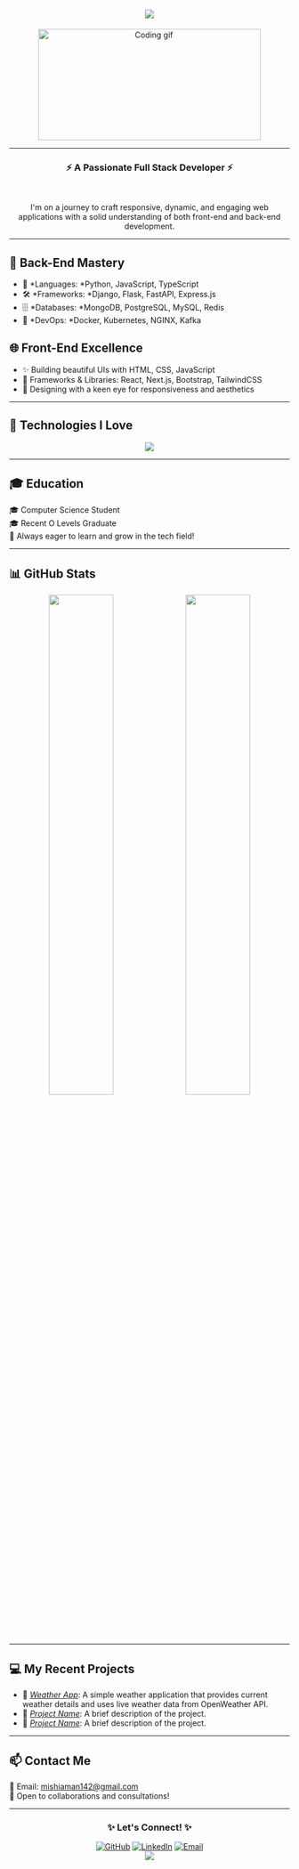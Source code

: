 <h1 align="center">
  <a href="https://git.io/typing-svg">
    <img src="https://readme-typing-svg.demolab.com?font=Montserrat&weight=600&size=28&duration=2000&pause=1000&color=363299&center=true&vCenter=true&width=600&lines=Hi+there!+👋+I'm+Mustamin+Aman;A+Passionate+Full+Stack+Developer" />
  </a>
</h1>

<div align="center">
  <img src="https://media.giphy.com/media/L1R1tvI9svkIWwpVYr/giphy.gif" width="400" height="200" alt="Coding gif"/>
</div>

---

<h3 align="center">⚡ A Passionate Full Stack Developer ⚡</h3>
<br/>

<p align="center">
  I'm on a journey to craft responsive, dynamic, and engaging web applications with a solid understanding of both front-end and back-end development.
</p>

---

## 🐍 Back-End Mastery
- 🌟 *Languages: *Python, JavaScript, TypeScript
- 🛠 *Frameworks: *Django, Flask, FastAPI, Express.js
- 🗄 *Databases: *MongoDB, PostgreSQL, MySQL, Redis
- 🚀 *DevOps: *Docker, Kubernetes, NGINX, Kafka

## 🌐 Front-End Excellence
- ✨ Building beautiful UIs with HTML, CSS, JavaScript
- 🌈 Frameworks & Libraries: React, Next.js, Bootstrap, TailwindCSS
- 🎨 Designing with a keen eye for responsiveness and aesthetics

---

## 🚀 Technologies I Love
<div align="center">
    <img src="https://skillicons.dev/icons?i=javascript,html,css,python,git,github,vscode" />
</div>

---

## 🎓 Education
🎓 Computer Science Student  
🎓 Recent O Levels Graduate  
📖 Always eager to learn and grow in the tech field!  

---

## 📊 GitHub Stats
<div align="center">
  <img src="https://github-readme-stats.vercel.app/api?username=themystiquemindset&show_icons=true&theme=radical&hide_border=true" width="48%" />
  <img src="https://github-readme-streak-stats.herokuapp.com/?user=themystiquemindset&theme=radical&hide_border=true" width="48%" />
</div>

---

## 💻 My Recent Projects
- 🌟 *[Weather App](https://themystiquemindset.github.io/weather-app/)*: A simple weather application that provides current weather details and uses live weather data from OpenWeather API.
- 🌟 *[Project Name](#)*: A brief description of the project.
- 🌟 *[Project Name](#)*: A brief description of the project.

---

## 📫 Contact Me
📧 Email: [mishiaman142@gmail.com](mailto:muishiaman142@gmail.com)  
🤝 Open to collaborations and consultations!  

---

<div align="center">
  <h3>✨ Let's Connect! ✨</h3>
  <a href="https://github.com/themystiquemindset"><img src="https://img.shields.io/badge/GitHub-100000?style=for-the-badge&logo=github&logoColor=white" alt="GitHub"></a>
  <a href="https://linkedin.com/in/yourprofile"><img src="https://img.shields.io/badge/LinkedIn-0077B5?style=for-the-badge&logo=linkedin&logoColor=white" alt="LinkedIn"></a>
  <a href="mailto:muishiaman142@gmail.com"><img src="https://img.shields.io/badge/Email-EA4335?style=for-the-badge&logo=gmail&logoColor=white" alt="Email"></a>
</div>

<div align="center">
  <img src="https://visitor-badge.laobi.icu/badge?page_id=themystiquemindset/.HashimThePassionate/&left_color=red&right_color=green&left_text=Visitors" />
</div>
